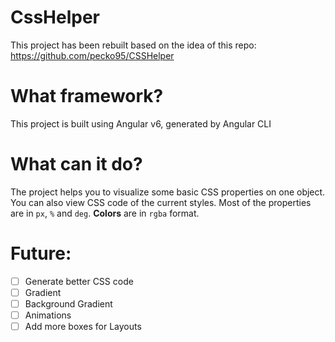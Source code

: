# CssHelper

This project has been rebuilt based on the idea of this repo: https://github.com/pecko95/CSSHelper

# What framework?

This project is built using Angular v6, generated by Angular CLI

# What can it do?

The project helps you to visualize some basic CSS properties on one object. You can also view CSS code of the current styles. Most of the properties are in `px`, `%` and `deg`. **Colors** are in `rgba` format.

# Future:

- [ ] Generate better CSS code
- [ ] Gradient
- [ ] Background Gradient
- [ ] Animations
- [ ] Add more boxes for Layouts
